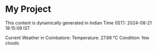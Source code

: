 # My Project

This content is dynamically generated in Indian Time (IST): 2024-08-21 18:15:09 IST


Current Weather in Coimbatore:
Temperature: 27.88 °C
Condition: few clouds
